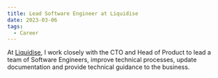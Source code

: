 ```yaml
---
title: Lead Software Engineer at Liquidise
date: 2023-03-06
tags:
  - Career
---
```


At [Liquidise](https://liquidise.com/), I work closely with the CTO and Head of Product to lead a team of Software Engineers, improve technical processes, update documentation and provide technical guidance to the business.
